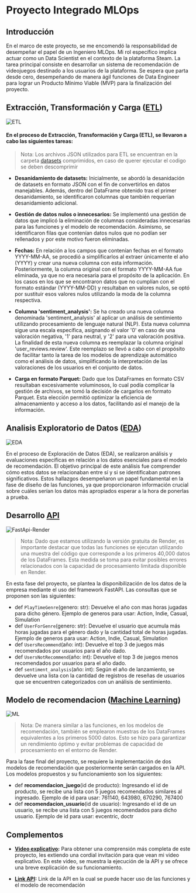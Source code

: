 # Proyecto Integrado MLOps

## Introducción
En el marco de este proyecto, se me encomendó la responsabilidad de desempeñar el papel de un Ingeniero MLOps. Mi rol específico implica actuar como un Data Scientist en el contexto de la plataforma Steam. La tarea principal consiste en desarrollar un sistema de recomendación de videojuegos destinado a los usuarios de la plataforma. Se espera que parta desde cero, desempeñando de manera ágil funciones de Data Engineer para lograr un Producto Mínimo Viable (MVP) para la finalización del proyecto.

## Extracción, Transformación y Carga ([ETL](https://github.com/ayma-falcon/Proyecto-Integrador-MLOps/blob/main/ETL_reviews.ipynb))
![ETL](https://github.com/ayma-falcon/Proyecto-Integrador-MLOps/blob/main/_src/ETL.jpg)

#### En el proceso de Extracción, Transformación y Carga (ETL), se llevaron a cabo las siguientes tareas:
> Nota: Los archivos JSON utilizados para ETL se encuentran en la carpeta [datasets](https://github.com/ayma-falcon/Proyecto-Integrador-MLOps/tree/main/datasets) comprimidos, en caso de querer ejecutar el codigo se deben descomprimir

* **Desanidamiento de datasets:** Inicialmente, se abordó la desanidación de datasets en formato JSON con el fin de convertirlos en datos manejables. Además, dentro del DataFrame obtenido tras el primer desanidamiento, se identificaron columnas que también requerían desanidamiento adicional.

* **Gestión de datos nulos o innecesarios:** Se implementó una gestión de datos que implicó la eliminación de columnas consideradas innecesarias para las funciones y el modelo de recomendación. Asimismo, se identificaron filas que contenían datos nulos que no podían ser rellenados y por este motivo fueron eliminadas.

* **Fechas:** En relación a los campos que contenían fechas en el formato YYYY-MM-AA, se procedió a simplificarlos al extraer únicamente el año (YYYY) y crear una nueva columna con esta información. Posteriormente, la columna original con el formato YYYY-MM-AA fue eliminada, ya que no era necesaria para el propósito de la aplicación. En los casos en los que se encontraron datos que no cumplían con el formato estándar (YYYY-MM-DD) y resultaban en valores nulos, se optó por sustituir esos valores nulos utilizando la moda de la columna respectiva.

* **Columna 'sentiment_analysis':** Se ha creado una nueva columna denominada 'sentiment_analysis' al aplicar un análisis de sentimiento utilizando procesamiento de lenguaje natural (NLP). Esta nueva columna sigue una escala específica, asignando el valor '0' en caso de una valoración negativa, '1' para neutral, y '2' para una valoración positiva. La finalidad de esta nueva columna es reemplazar la columna original 'user_reviews.review'. Este reemplazo se llevó a cabo con el propósito de facilitar tanto la tarea de los modelos de aprendizaje automático como el análisis de datos, simplificando la interpretación de las valoraciones de los usuarios en el conjunto de datos.

* **Carga en formato Parquet:** Dado que los DataFrames en formato CSV resultaban excesivamente voluminosos, lo cual podía complicar la gestión de archivos, se tomó la decisión de cargarlos en formato Parquet. Esta elección permitió optimizar la eficiencia de almacenamiento y acceso a los datos, facilitando así el manejo de la información.

## Analisis Exploratorio de Datos ([EDA](https://github.com/ayma-falcon/Proyecto-Integrador-MLOps/blob/main/EDA.ipynb))
![EDA](https://github.com/ayma-falcon/Proyecto-Integrador-MLOps/blob/main/_src/EDA.jpg)

En el proceso de Exploración de Datos (EDA), se realizaron análisis y evaluaciones específicas en relación a los datos esenciales para el modelo de recomendación. El objetivo principal de este análisis fue comprender cómo estos datos se relacionaban entre sí y si se identificaban patrones significativos. Estos hallazgos desempeñaron un papel fundamental en la fase de diseño de las funciones, ya que proporcionaron información crucial sobre cuáles serían los datos más apropiados esperar a la hora de ponerlas a prueba.

## Desarrollo [API](https://github.com/ayma-falcon/Proyecto-Integrador-MLOps/blob/main/main.py)
![FastApi-Render](https://github.com/ayma-falcon/Proyecto-Integrador-MLOps/blob/main/_src/FastApi-Render.png)
> Nota: Dado que estamos utilizando la versión gratuita de Render, es importante destacar que todas las funciones se ejecutan utilizando una muestra del código que corresponde a los primeros 40,000 datos de los DataFrames. Esta medida se toma para evitar posibles errores relacionados con la capacidad de procesamiento limitada disponible en Render.

En esta fase del proyecto, se plantea la disponibilización de los datos de la empresa mediante el uso del framework FastAPI. Las consultas que se proponen son las siguientes:

* def `PlayTimeGenre`(genero: str): Devuelve el año con mas horas jugadas para dicho género.
Ejemplo de generos para usar: Action, Indie, Casual, Simulation
* def `UserForGenre`(genero: str): Devuelve el usuario que acumula más horas jugadas para el género dado y la cantidad total de horas jugadas.
Ejemplo de generos para usar: Action, Indie, Casual, Simulation
* def `UsersRecommend`(año: int): Devuelve el top 3 de juegos más recomendados por usuarios para el año dado.
* def `UsersNotRecommend`(año: int): Devuelve el top 3 de juegos menos recomendados por usuarios para el año dado.
* def `sentiment_analysis`(año: int): Según el año de lanzamiento, se devuelve una lista con la cantidad de registros de reseñas de usuarios que se encuentren categorizados con un análisis de sentimiento.

## Modelo de recomendacion ([Machine Learning](https://github.com/ayma-falcon/Proyecto-Integrador-MLOps/blob/main/ML.ipynb))
![ML](https://github.com/ayma-falcon/Proyecto-Integrador-MLOps/blob/main/_src/ML.png)
> Nota: De manera similar a las funciones, en los modelos de recomendación, también se emplearon muestras de los DataFrames equivalentes a los primeros 5000 datos. Esto se hizo para garantizar un rendimiento óptimo y evitar problemas de capacidad de procesamiento en el entorno de Render.

Para la fase final del proyecto, se requiere la implementación de dos modelos de recomendación que posteriormente serán cargados en la API. Los modelos propuestos y su funcionamiento son los siguientes:
* def **recomendacion_juego**(id de producto): Ingresando el id de producto, se recibe una lista con 5 juegos recomendados similares al ingresado.
Ejemplo de id para usar: 761140, 643980, 670290, 767400
* def **recomendacion_usuario**(id de usuario): Ingresando el id de un usuario, se recibe una lista con 5 juegos recomendados para dicho usuario.
Ejemplo de id para usar: evcentric, doctr

## Complementos
* **[Video explicativo](https://youtu.be/fk8gFYpSM4M):** Para obtener una comprensión más completa de este proyecto, les extiendo una cordial invitación para que vean mi video explicativo. En este video, se muestra la ejecución de la API y se ofrece una breve explicación de su funcionamiento.

* **[Link API](https://pi-mlops-aymara-falcon.onrender.com/docs):** Link de la API en la cual se puede hacer uso de las funciones y el modelo de recomendación
